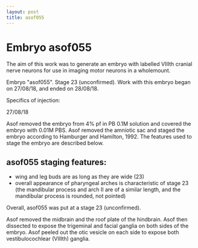 ```yaml
---
layout: post
title: asof055
---
```


# Embryo asof055

The aim of this work was to generate an embryo with labelled VIIIth cranial nerve neurons for use in imaging motor neurons in a wholemount.

Embryo "asof055". Stage 23 (unconfirmed). Work with this embryo began on 27/08/18, and ended on 28/08/18.

Specifics of injection:


27/08/18

Asof removed the embryo from 4% pf in PB 0.1M solution and covered the embryo with 0.01M PBS. Asof removed the amniotic sac and staged the embryo according to Hamburger and Hamilton, 1992. The features used to stage the embryo are described below.

## asof055 staging features:
- wing and leg buds are as long as they are wide (23)
- overall appearance of pharyngeal arches is characteristic of stage 23 (the mandibular process and arch II are of a similar length, and the mandibular process is rounded, not pointed)

Overall, asof055 was put at a stage 23 (unconfirmed).

Asof removed the midbrain and the roof plate of the hindbrain. Asof then dissected to expose the trigeminal and facial ganglia on both sides of the embryo. Asof peeled out the otic vesicle on each side to expose both vestibulocochlear (VIIIth) ganglia. 